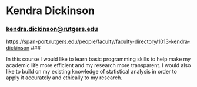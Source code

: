 
# Kendra Dickinson #
### kendra.dickinson@rutgers.edu 
https://span-port.rutgers.edu/people/faculty/faculty-directory/1013-kendra-dickinson ###


In this course I would like to learn basic programming skills to help make my academic life more efficient and my research more transparent. I would also like to build on my existing knowledge of statistical analysis in order to apply it accurately and ethically to my research.
		
